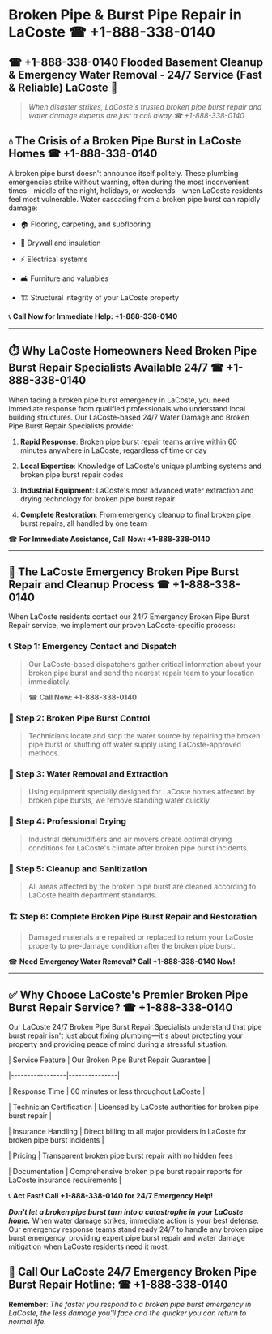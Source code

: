 # Broken Pipe & Burst Pipe Repair in LaCoste ☎ +1-888-338-0140  
## ☎ +1-888-338-0140 Flooded Basement Cleanup & Emergency Water Removal - 24/7 Service (Fast & Reliable) LaCoste 🚨  

> *When disaster strikes, LaCoste's trusted broken pipe burst repair and water damage experts are just a call away ☎ +1-888-338-0140*  

## 💧 The Crisis of a Broken Pipe Burst in LaCoste Homes ☎ +1-888-338-0140  

A broken pipe burst doesn't announce itself politely. These plumbing emergencies strike without warning, often during the most inconvenient times—middle of the night, holidays, or weekends—when LaCoste residents feel most vulnerable. Water cascading from a broken pipe burst can rapidly damage:  

* 🏠 Flooring, carpeting, and subflooring  
* 🧱 Drywall and insulation  
* ⚡ Electrical systems  
* 🛋️ Furniture and valuables  
* 🏗️ Structural integrity of your LaCoste property  

📞 **Call Now for Immediate Help: +1-888-338-0140**  

---  

## ⏱️ Why LaCoste Homeowners Need Broken Pipe Burst Repair Specialists Available 24/7 ☎ +1-888-338-0140  

When facing a broken pipe burst emergency in LaCoste, you need immediate response from qualified professionals who understand local building structures. Our LaCoste-based 24/7 Water Damage and Broken Pipe Burst Repair Specialists provide:  

1. **Rapid Response**: Broken pipe burst repair teams arrive within 60 minutes anywhere in LaCoste, regardless of time or day  
2. **Local Expertise**: Knowledge of LaCoste's unique plumbing systems and broken pipe burst repair codes  
3. **Industrial Equipment**: LaCoste's most advanced water extraction and drying technology for broken pipe burst repair  
4. **Complete Restoration**: From emergency cleanup to final broken pipe burst repairs, all handled by one team  

☎ **For Immediate Assistance, Call Now: +1-888-338-0140**  

---  

## 🔧 The LaCoste Emergency Broken Pipe Burst Repair and Cleanup Process ☎ +1-888-338-0140  

When LaCoste residents contact our 24/7 Emergency Broken Pipe Burst Repair service, we implement our proven LaCoste-specific process:  

### 📞 Step 1: Emergency Contact and Dispatch  
> Our LaCoste-based dispatchers gather critical information about your broken pipe burst and send the nearest repair team to your location immediately.  
> ☎ **Call Now: +1-888-338-0140**  

### 🚿 Step 2: Broken Pipe Burst Control  
> Technicians locate and stop the water source by repairing the broken pipe burst or shutting off water supply using LaCoste-approved methods.  

### 🌊 Step 3: Water Removal and Extraction  
> Using equipment specially designed for LaCoste homes affected by broken pipe bursts, we remove standing water quickly.  

### 💨 Step 4: Professional Drying  
> Industrial dehumidifiers and air movers create optimal drying conditions for LaCoste's climate after broken pipe burst incidents.  

### 🧼 Step 5: Cleanup and Sanitization  
> All areas affected by the broken pipe burst are cleaned according to LaCoste health department standards.  

### 🏗️ Step 6: Complete Broken Pipe Burst Repair and Restoration  
> Damaged materials are repaired or replaced to return your LaCoste property to pre-damage condition after the broken pipe burst.  

☎ **Need Emergency Water Removal? Call +1-888-338-0140 Now!**  

---  

## ✅ Why Choose LaCoste's Premier Broken Pipe Burst Repair Service? ☎ +1-888-338-0140  

Our LaCoste 24/7 Broken Pipe Burst Repair Specialists understand that pipe burst repair isn't just about fixing plumbing—it's about protecting your property and providing peace of mind during a stressful situation.  

| Service Feature | Our Broken Pipe Burst Repair Guarantee |  
|-----------------|---------------|  
| Response Time | 60 minutes or less throughout LaCoste |  
| Technician Certification | Licensed by LaCoste authorities for broken pipe burst repair |  
| Insurance Handling | Direct billing to all major providers in LaCoste for broken pipe burst incidents |  
| Pricing | Transparent broken pipe burst repair with no hidden fees |  
| Documentation | Comprehensive broken pipe burst repair reports for LaCoste insurance requirements |  

📞 **Act Fast! Call +1-888-338-0140 for 24/7 Emergency Help!**  

***Don't let a broken pipe burst turn into a catastrophe in your LaCoste home.*** When water damage strikes, immediate action is your best defense. Our emergency response teams stand ready 24/7 to handle any broken pipe burst emergency, providing expert pipe burst repair and water damage mitigation when LaCoste residents need it most.  

## 📱 Call Our LaCoste 24/7 Emergency Broken Pipe Burst Repair Hotline: ☎ +1-888-338-0140  

**Remember**: *The faster you respond to a broken pipe burst emergency in LaCoste, the less damage you'll face and the quicker you can return to normal life.*